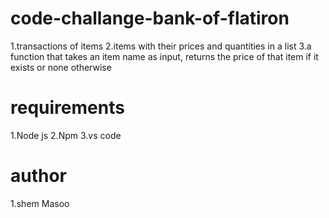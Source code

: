 # code-challange-bank-of-flatiron
 1.transactions of items
 2.items with their prices and quantities in a list
 3.a function that takes an item name as input, returns the price of that item if it exists or none otherwise

 # requirements
 1.Node js
 2.Npm
 3.vs code

# author
1.shem Masoo